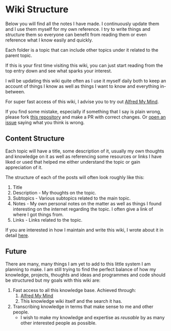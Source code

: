 # Wiki Structure
Below you will find all the notes I have made. I continuously update them and I use them myself for my own reference. I try to write things and structure them so everyone can benefit from reading them or even reference what I know easily and quickly.

Each folder is a topic that can include other topics under it related to the parent topic.

If this is your first time visiting this wiki, you can just start reading from the top entry down and see what sparks your interest.

I will be updating this wiki quite often as I use it myself daily both to keep an account of things I know as well as things I want to know and everything in-between.

For super fast access of this wiki, I advise you to try out [Alfred My Mind](https://github.com/nikitavoloboev/alfred-my-mind).

If you find some mistake, especially if something that I say is plain wrong, please fork [this repository](https://github.com/nikitavoloboev/knowledge) and make a PR with correct changes. Or [open an issue](https://github.com/nikitavoloboev/knowledge/issues/new) saying what you think is wrong.

## Content Structure
Each topic will have a title, some description of it, usually my own thoughts and knowledge on it as well as referencing some resources or links I have liked or used that helped me either understand the topic or gain appreciation of it.

The structure of each of the posts will often look roughly like this:
1. Title
2. Description - My thoughts on the topic.
3. Subtopics - Various subtopics related to the main topic.
4. Notes - My own personal notes on the matter as well as things I found interesting on the internet regarding the topic. I often give a link of where I got things from.
5. Links - Links related to the topic.

If you are interested in how I maintain and write this wiki, I wrote about it in detail [here](../other/wiki-workflow.md).

## Future
There are many, many things I am yet to add to this little system I am planning to make. I am still trying to find the perfect balance of how my knowledge, projects, thoughts and ideas and programmes and code should be structured but my goals with this wiki are:

1. Fast access to all this knowledge base. Achieved through:
	1. [Alfred My Mind](https://github.com/nikitavoloboev/alfred-my-mind)
	2. This knowledge wiki itself and the search it has.
2. Transcribing knowledge in terms that make sense to me and other people.
	- I wish to make my knowledge and expertise as _reusable_ by as many other interested people as possible.